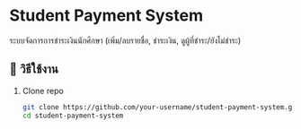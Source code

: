 # Student Payment System

ระบบจัดการการชำระเงินนักศึกษา (เพิ่ม/ลบรายชื่อ, ชำระเงิน, ดูผู้ที่ชำระ/ยังไม่ชำระ)

## 🚀 วิธีใช้งาน

1. Clone repo  
   ```bash
   git clone https://github.com/your-username/student-payment-system.git
   cd student-payment-system
